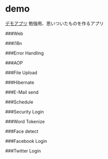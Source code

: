 # demo
[デモアプリ](http://www.duck8823.com)
勉強用、思いついたものを作るアプリ  
  
  
###Web

###i18n

###Error Handling

###AOP

###File Upload

###Hibernate

###E-Mail send

###Schedule

###Security Login

###Word Tokenize

###Face detect

###Facebook Login

###Twitter Login